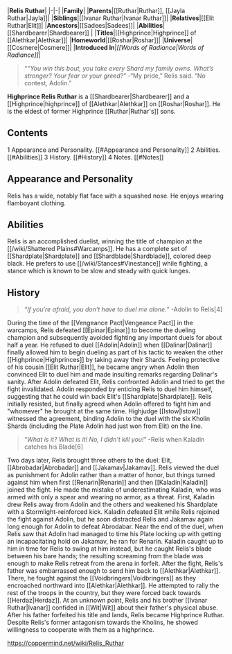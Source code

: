 |**Relis Ruthar**|
|-|-|
|**Family**|
|**Parents**|[[Ruthar\|Ruthar]], [[Jayla Ruthar\|Jayla]]|
|**Siblings**|[[Ivanar Ruthar\|Ivanar Ruthar]]|
|**Relatives**|[[Elit Ruthar\|Elit]]|
|**Ancestors**|[[Sadees\|Sadees]]|
|**Abilities**|[[Shardbearer\|Shardbearer]] |
|**Titles**|[[Highprince\|Highprince]] of [[Alethkar\|Alethkar]]|
|**Homeworld**|[[Roshar\|Roshar]]|
|**Universe**|[[Cosmere\|Cosmere]]|
|**Introduced In**|*[[Words of Radiance\|Words of Radiance]]*|

>“*“You win this bout, you take every Shard my family owns. What’s stronger? Your fear or your greed?”*
\-“My pride,” Relis said. “No contest, Adolin.”


**Highprince Relis Ruthar** is a [[Shardbearer\|Shardbearer]] and a [[Highprince\|highprince]] of [[Alethkar\|Alethkar]] on [[Roshar\|Roshar]]. He is the eldest of former Highprince [[Ruthar\|Ruthar's]] sons.

## Contents

1 Appearance and Personality. [[#Appearance and Personality]] 
2 Abilities. [[#Abilities]] 
3 History. [[#History]] 
4 Notes. [[#Notes]] 


## Appearance and Personality
Relis has a wide, notably flat face with a squashed nose. He enjoys wearing flamboyant clothing.

## Abilities
Relis is an accomplished duelist, winning the title of champion at the [[/wiki/Shattered Plains#Warcamps]]. He has a complete set of [[Shardplate\|Shardplate]] and [[Shardblade\|Shardblade]], colored deep black. He prefers to use [[/wiki/Stances#Vinestance]] while fighting, a stance which is known to be slow and steady with quick lunges.

## History
>“*If you’re afraid, you don’t have to duel me alone.*”
\-Adolin to Relis[4]


During the time of the [[Vengeance Pact\|Vengeance Pact]] in the warcamps, Relis defeated [[Epinar\|Epinar]] to become the dueling champion and subsequently avoided fighting any important duels for about half a year. He refused to duel [[Adolin\|Adolin]] when [[Dalinar\|Dalinar]] finally allowed him to begin dueling as part of his tactic to weaken the other [[Highprince\|Highprinces]] by taking away their Shards. Feeling protective of his cousin [[Elit Ruthar\|Elit]], he became angry when Adolin then convinced Elit to duel him and made insulting remarks regarding Dalinar's sanity. After Adolin defeated Elit, Relis confronted Adolin and tried to get the fight invalidated. Adolin responded by enticing Relis to duel him himself, suggesting that he could win back Elit's [[Shardplate\|Shardplate]]. Relis initially resisted, but finally agreed when Adolin offered to fight him and "whomever" he brought at the same time. Highjudge [[Istow\|Istow]] witnessed the agreement, binding Adolin to the duel with the six Kholin Shards (including the Plate Adolin had just won from Elit) on the line.

>“*What is it? What is it! No, I didn't kill you!*”
\-Relis when Kaladin catches his Blade[6]

Two days later, Relis brought three others to the duel: Elit, [[Abrobadar\|Abrobadar]] and [[Jakamav\|Jakamav]]. Relis viewed the duel as punishment for Adolin rather than a matter of honor, but things turned against him when first [[Renarin\|Renarin]] and then [[Kaladin\|Kaladin]] joined the fight. He made the mistake of underestimating Kaladin, who was armed with only a spear and wearing no armor, as a threat. First, Kaladin drew Relis away from Adolin and the others and weakened his Shardplate with a Stormlight-reinforced kick. Kaladin defeated Elit while Relis rejoined the fight against Adolin, but he soon distracted Relis and Jakamav again long enough for Adolin to defeat Abrodabar. Near the end of the duel, when Relis saw that Adolin had managed to time his Plate locking up with getting an incapacitating hold on Jakamav, he ran for Renarin. Kaladin caught up to him in time for Relis to swing at him instead, but he caught Relis's blade between his bare hands; the resulting screaming from the blade was enough to make Relis retreat from the arena in forfeit.
After the fight, Relis's father was embarrassed enough to send him back to [[Alethkar\|Alethkar]]. There, he fought against the [[Voidbringers\|Voidbringers]] as they encroached northward into [[Alethkar\|Alethkar]]. He attempted to rally the rest of the troops in the country, but they were forced back towards [[Herdaz\|Herdaz]].
At an unknown point, Relis and his brother [[Ivanar Ruthar\|Ivanar]] confided in [[Wit\|Wit]] about their father's physical abuse. After his father forfeited his title and lands, Relis became Highprince Ruthar. Despite Relis's former antagonism towards the Kholins, he showed willingness to cooperate with them as a highprince.



https://coppermind.net/wiki/Relis_Ruthar